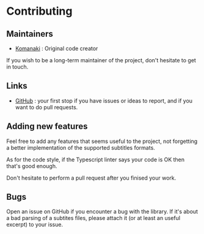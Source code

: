 Contributing
============

Maintainers
-----------

- [Komanaki](https://github.com/Komanaki) : Original code creator

If you wish to be a long-term maintainer of the project, don't hesitate to get in touch.

Links
-----

- [GitHub](http://www.github.com/komanaki/syllabesjs/) : your first stop if you have issues or ideas to report, and if you want to do pull requests.

Adding new features
-------------------

Feel free to add any features that seems useful to the project, not forgetting a better implementation of the supported subtitles formats.

As for the code style, if the Typescript linter says your code is OK then that's good enough.

Don't hesitate to perform a pull request after you finised your work. 

Bugs
----

Open an issue on GitHub if you encounter a bug with the library. If it's about a bad parsing of a subtites files, please attach it (or at least an useful excerpt) to your issue.
